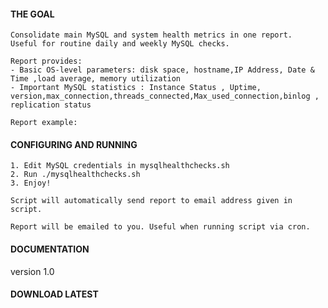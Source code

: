 #### THE GOAL

    Consolidate main MySQL and system health metrics in one report.
    Useful for routine daily and weekly MySQL checks.

    Report provides:
    - Basic OS-level parameters: disk space, hostname,IP Address, Date & Time ,load average, memory utilization 
    - Important MySQL statistics : Instance Status , Uptime, version,max_connection,threads_connected,Max_used_connection,binlog , replication status  

    Report example: 

#### CONFIGURING AND RUNNING

    1. Edit MySQL credentials in mysqlhealthchecks.sh
    2. Run ./mysqlhealthchecks.sh
    3. Enjoy!

    Script will automatically send report to email address given in script.
  
    Report will be emailed to you. Useful when running script via cron.

#### DOCUMENTATION

 version 1.0

#### DOWNLOAD LATEST

  
